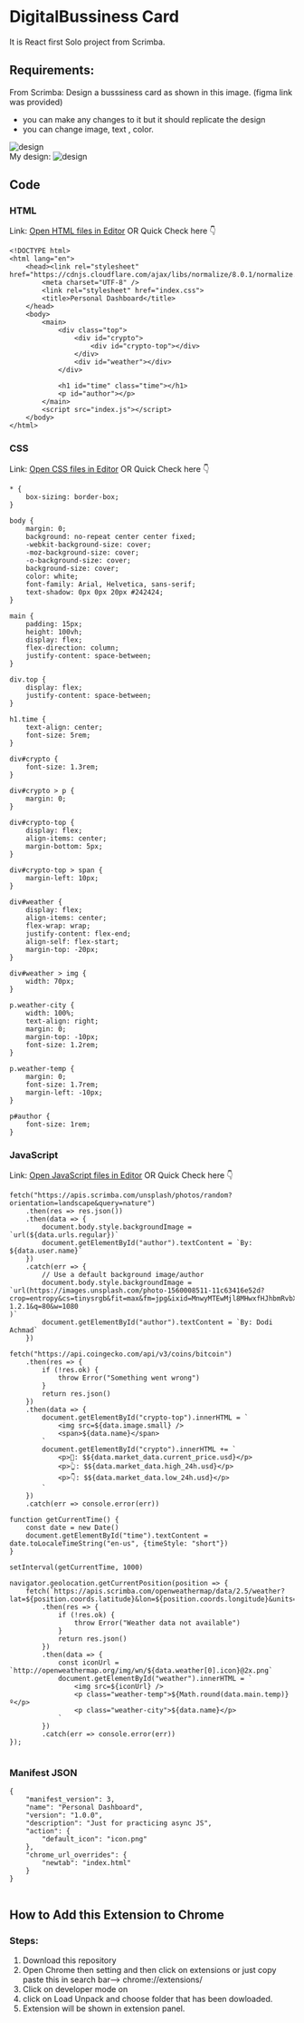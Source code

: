 # DigitalBussiness Card

It is React first Solo project from Scrimba.
## Requirements:
From Scrimba: Design a busssiness card as shown in this image. (figma link was provided)

- you can make any changes to it but it should replicate the design
- you can change image, text , color.

 ![design](Design.png)  
 My design: 
 ![design](Design.png)



## Code
### HTML
Link: [Open HTML files in Editor](index.html)
OR
Quick Check here :point_down:
``` 
<!DOCTYPE html>
<html lang="en">
    <head><link rel="stylesheet" href="https://cdnjs.cloudflare.com/ajax/libs/normalize/8.0.1/normalize.css">
        <meta charset="UTF-8" />
        <link rel="stylesheet" href="index.css">
        <title>Personal Dashboard</title>
    </head>
    <body>
        <main>    
            <div class="top">
                <div id="crypto">
                    <div id="crypto-top"></div>
                </div>
                <div id="weather"></div>
            </div>
            
            <h1 id="time" class="time"></h1>
            <p id="author"></p>
        </main>
        <script src="index.js"></script>
    </body>
</html>

 ```

### CSS 
Link: [Open CSS files in Editor](index.css)
OR
Quick Check here :point_down:
```
* {
    box-sizing: border-box;
}    

body {
    margin: 0;
    background: no-repeat center center fixed; 
    -webkit-background-size: cover;
    -moz-background-size: cover;
    -o-background-size: cover;
    background-size: cover;
    color: white;
    font-family: Arial, Helvetica, sans-serif;
    text-shadow: 0px 0px 20px #242424;
}

main {
    padding: 15px;
    height: 100vh;
    display: flex;
    flex-direction: column;
    justify-content: space-between;
}

div.top {
    display: flex;
    justify-content: space-between;
}

h1.time {
    text-align: center;
    font-size: 5rem;
}

div#crypto {
    font-size: 1.3rem;
}

div#crypto > p {
    margin: 0;
}

div#crypto-top {
    display: flex;
    align-items: center;
    margin-bottom: 5px;
}

div#crypto-top > span {
    margin-left: 10px;
}

div#weather {
    display: flex;
    align-items: center;
    flex-wrap: wrap;
    justify-content: flex-end;
    align-self: flex-start;
    margin-top: -20px;
}

div#weather > img {
    width: 70px;
}

p.weather-city {
    width: 100%;
    text-align: right;
    margin: 0;
    margin-top: -10px;
    font-size: 1.2rem;
}

p.weather-temp {
    margin: 0;
    font-size: 1.7rem;
    margin-left: -10px;
}

p#author {
    font-size: 1rem;
}

```

### JavaScript
Link: [Open JavaScript files in Editor](index.js)
OR
Quick Check here :point_down:
```
fetch("https://apis.scrimba.com/unsplash/photos/random?orientation=landscape&query=nature")
    .then(res => res.json())
    .then(data => {
        document.body.style.backgroundImage = `url(${data.urls.regular})`
		document.getElementById("author").textContent = `By: ${data.user.name}`
    })
    .catch(err => {
        // Use a default background image/author
        document.body.style.backgroundImage = `url(https://images.unsplash.com/photo-1560008511-11c63416e52d?crop=entropy&cs=tinysrgb&fit=max&fm=jpg&ixid=MnwyMTEwMjl8MHwxfHJhbmRvbXx8fHx8fHx8fDE2MjI4NDIxMTc&ixlib=rb-1.2.1&q=80&w=1080
)`
		document.getElementById("author").textContent = `By: Dodi Achmad`
    })

fetch("https://api.coingecko.com/api/v3/coins/bitcoin")
    .then(res => {
        if (!res.ok) {
            throw Error("Something went wrong")
        }
        return res.json()
    })
    .then(data => {
        document.getElementById("crypto-top").innerHTML = `
            <img src=${data.image.small} />
            <span>${data.name}</span>
        `
        document.getElementById("crypto").innerHTML += `
            <p>🎯: $${data.market_data.current_price.usd}</p>
            <p>👆: $${data.market_data.high_24h.usd}</p>
            <p>👇: $${data.market_data.low_24h.usd}</p>
        `
    })
    .catch(err => console.error(err))

function getCurrentTime() {
    const date = new Date()
    document.getElementById("time").textContent = date.toLocaleTimeString("en-us", {timeStyle: "short"})
}

setInterval(getCurrentTime, 1000)

navigator.geolocation.getCurrentPosition(position => {
    fetch(`https://apis.scrimba.com/openweathermap/data/2.5/weather?lat=${position.coords.latitude}&lon=${position.coords.longitude}&units=metric`)
        .then(res => {
            if (!res.ok) {
                throw Error("Weather data not available")
            }
            return res.json()
        })
        .then(data => {
            const iconUrl = `http://openweathermap.org/img/wn/${data.weather[0].icon}@2x.png`
            document.getElementById("weather").innerHTML = `
                <img src=${iconUrl} />
                <p class="weather-temp">${Math.round(data.main.temp)}º</p>
                <p class="weather-city">${data.name}</p>
            `
        })
        .catch(err => console.error(err))
});


```
### Manifest JSON
```
{
    "manifest_version": 3,
    "name": "Personal Dashboard",
    "version": "1.0.0",
    "description": "Just for practicing async JS",
    "action": {
        "default_icon": "icon.png"
    },
    "chrome_url_overrides": {
        "newtab": "index.html"
    }
}


```

## How to Add this Extension to Chrome
### Steps:
1) Download this repository
2) Open Chrome then setting and then click on extensions  or just copy paste this in search bar--> chrome://extensions/
3) Click on developer mode on
4) click on Load Unpack and choose folder that has been dowloaded.
5) Extension will be shown in extension panel.
